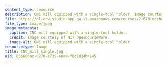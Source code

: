 ```yaml
---
content_type: resource
description: CNC mill equipped with a single-tool holder. Image courtesy of MIT OpenCourseWare.
file: https://ol-ocw-studio-app-qa.s3.amazonaws.com/courses/2-670-mechanical-engineering-tools-january-iap-2004/056606ac0270e739eea0f8d1d3dba145_CNC_mill_single.jpg
file_type: image/jpeg
image_metadata:
  caption: CNC mill equipped with a single-tool holder.
  credit: Image courtesy of MIT OpenCourseWare.
  image-alt: CNC mill equipped with a single-tool holder.
resourcetype: Image
title: CNC_mill_single.jpg
uid: 056606ac-0270-e739-eea0-f8d1d3dba145
---
```

